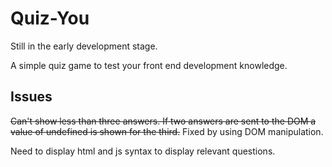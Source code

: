 # Quiz-You

Still in the early development stage.

A simple quiz game to test your front end development knowledge. 

## Issues

~~Can't show less than three answers. If two answers are sent to the DOM a value of undefined is shown for the third.~~ Fixed by using DOM manipulation.

Need to display html and js syntax to display relevant questions.
